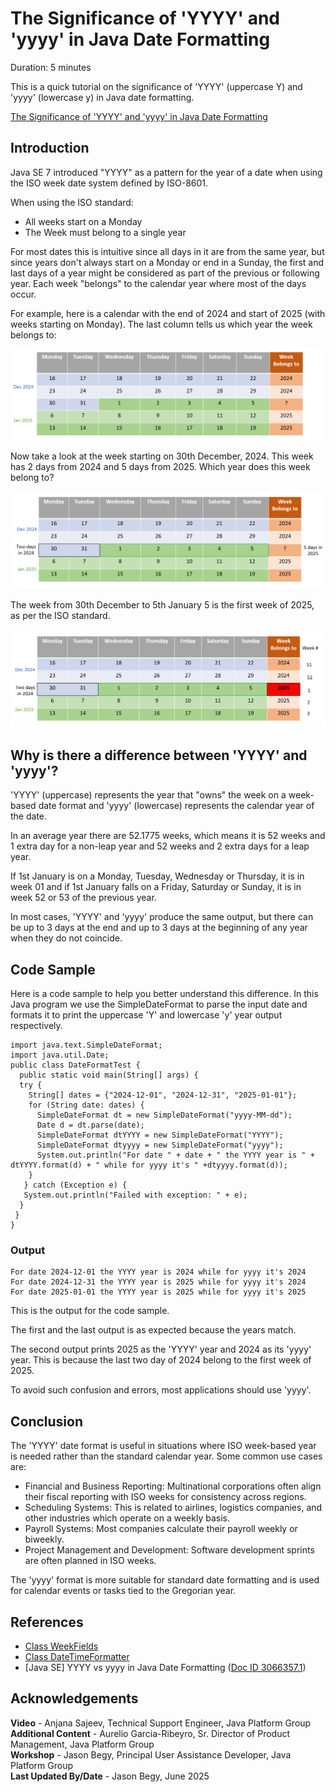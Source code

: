 # The Significance of 'YYYY' and 'yyyy' in Java Date Formatting
Duration: 5 minutes

This is a quick tutorial on the significance of 'YYYY' (uppercase Y) and 'yyyy' (lowercase y) in Java date formatting.

[The Significance of 'YYYY' and 'yyyy' in Java Date Formatting](videohub:1_gwyao78b)


## Introduction

Java SE 7 introduced "YYYY" as a pattern for the year of a date when using the ISO week date system defined by ISO-8601.

When using the ISO standard:
- All weeks start on a Monday
- The Week must belong to a single year

For most dates this is intuitive since all days in it are from the same year, but since years don't always start on a Monday or end in a Sunday,  the first and last days of a year might be considered as part of the previous or following year. Each week "belongs" to the calendar year where most of the days occur.

For example, here is a calendar with the end of 2024 and start of 2025 (with weeks starting on Monday). The last column tells us which year the week belongs to:  

![A week split across 2024 and 2025](./images/example1.png)

Now take a look at the week starting on 30th December, 2024. This week has 2 days from 2024 and 5 days from 2025. Which year does this week belong to?  

![A week split across 2024 and 2025](./images/example2.png)

The week from 30th December to 5th January 5 is the first week of 2025, as per the ISO standard. 

![A week split across 2024 and 2025](./images/example3.png)


## Why is there a difference between 'YYYY' and 'yyyy'?

'YYYY' (uppercase) represents the year that "owns" the week on a week-based date format and 'yyyy' (lowercase) represents the calendar year of the date.  

In an average year there are 52.1775 weeks, which means it is 52 weeks and 1 extra day for a non-leap year and 52 weeks and 2 extra days for a leap year.  

If 1st January is on a Monday, Tuesday, Wednesday or Thursday, it is in week 01 and if 1st January falls on a Friday, Saturday or Sunday, it is in week 52 or 53 of the previous year. 

In most cases, 'YYYY' and 'yyyy' produce the same output, but there can be up to 3 days at the end and up to 3 days at the beginning of any year when they do not coincide.


## Code Sample

Here is a code sample to help you better understand this difference. In this Java program we use the SimpleDateFormat to parse the input date and formats it to print the uppercase 'Y' and lowercase 'y' year output respectively. 

```
import java.text.SimpleDateFormat;
import java.util.Date;
public class DateFormatTest {
  public static void main(String[] args) {
  try {
    String[] dates = {"2024-12-01", "2024-12-31", "2025-01-01"};
    for (String date: dates) {
      SimpleDateFormat dt = new SimpleDateFormat("yyyy-MM-dd");
      Date d = dt.parse(date);
      SimpleDateFormat dtYYYY = new SimpleDateFormat("YYYY");
      SimpleDateFormat dtyyyy = new SimpleDateFormat("yyyy");    
      System.out.println("For date " + date + " the YYYY year is " + dtYYYY.format(d) + " while for yyyy it's " +dtyyyy.format(d));
    }
   } catch (Exception e) {
   System.out.println("Failed with exception: " + e);
  }
 }
}
```

### Output
```
For date 2024-12-01 the YYYY year is 2024 while for yyyy it's 2024
For date 2024-12-31 the YYYY year is 2025 while for yyyy it's 2024
For date 2025-01-01 the YYYY year is 2025 while for yyyy it's 2025
```
This is the output for the code sample. 

The first and the last output is as expected because the years match.  

The second output prints 2025 as the 'YYYY' year and 2024 as its 'yyyy' year. This is because the last two day of 2024 belong to the first week of 2025.  

To avoid such confusion and errors, most applications should use 'yyyy'. 


## Conclusion

The 'YYYY' date format is useful in situations where ISO week-based year is needed rather than the standard calendar year. Some common use cases are:
- Financial and Business Reporting: Multinational corporations often align their fiscal reporting with ISO weeks for consistency across regions.
- Scheduling Systems: This is related to airlines, logistics companies, and other industries which operate on a weekly basis.
- Payroll Systems: Most companies calculate their payroll weekly or biweekly.
- Project Management and Development: Software development sprints are often planned in ISO weeks. 

The 'yyyy' format is more suitable for standard date formatting and is used for calendar events or tasks tied to the Gregorian year. 


## References
- [Class WeekFields](https://docs.oracle.com/javase/8/docs/api/java/time/temporal/WeekFields.html)
- [Class DateTimeFormatter](https://docs.oracle.com/javase/8/docs/api/java/time/format/DateTimeFormatter.html)
- [Java SE] YYYY vs yyyy in Java Date Formatting ([Doc ID 3066357.1](https://support.oracle.com/epmos/faces/DocumentDisplay?id=3066357.1))


## Acknowledgements
**Video** - Anjana Sajeev, Technical Support Engineer, Java Platform Group  
**Additional Content** - Aurelio Garcia-Ribeyro, Sr. Director of Product Management, Java Platform Group  
**Workshop** -  Jason Begy, Principal User Assistance Developer, Java Platform Group  
**Last Updated By/Date** - Jason Begy,  June 2025



